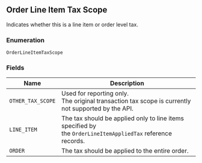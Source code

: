 ## Order Line Item Tax Scope

Indicates whether this is a line item or order level tax.

### Enumeration

`OrderLineItemTaxScope`

### Fields

| Name | Description |
|  --- | --- |
| `OTHER_TAX_SCOPE` | Used for reporting only.<br>The original transaction tax scope is currently not supported by the API. |
| `LINE_ITEM` | The tax should be applied only to line items specified by<br>the `OrderLineItemAppliedTax` reference records. |
| `ORDER` | The tax should be applied to the entire order. |

